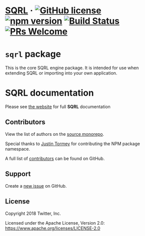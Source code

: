 # [SQRL](https://sqrl-lang.github.io/sqrl/) &middot; [![GitHub license](https://img.shields.io/badge/license-Apache%202-blue.svg)](https://github.com/sqrl-lang/sqrl/blob/main/LICENSE) [![npm version](https://img.shields.io/npm/v/sqrl.svg?style=flat)](https://www.npmjs.com/package/sqrl) [![Build Status](https://travis-ci.org/sqrl-lang/sqrl.svg?branch=main)](https://travis-ci.org/twitter/sqrl.svg?branch=main) [![PRs Welcome](https://img.shields.io/badge/PRs-welcome-brightgreen.svg)](https://github.com/sqrl-lang/sqrl/blob/main/CONTRIBUTING.md)

# `sqrl` package

This is the core SQRL engine package. It is intended for use when extending SQRL or importing into your own application.

# SQRL documentation

Please see [the website](https://sqrl-lang.github.io/sqrl) for full **SQRL** documentation

## Contributors

View the list of authors on the [source monorepo](https://github.com/sqrl-lang/sqrl).

Special thanks to [Justin Tormey](https://github.com/jtormey) for contributing the NPM package namespace.

A full list of [contributors](https://github.com/sqrl-lang/sqrl/graphs/contributors?type=a) can be found on GitHub.

## Support

Create a [new issue](https://github.com/sqrl-lang/sqrl/issues/new) on GitHub.

## License

Copyright 2018 Twitter, Inc.

Licensed under the Apache License, Version 2.0: https://www.apache.org/licenses/LICENSE-2.0
